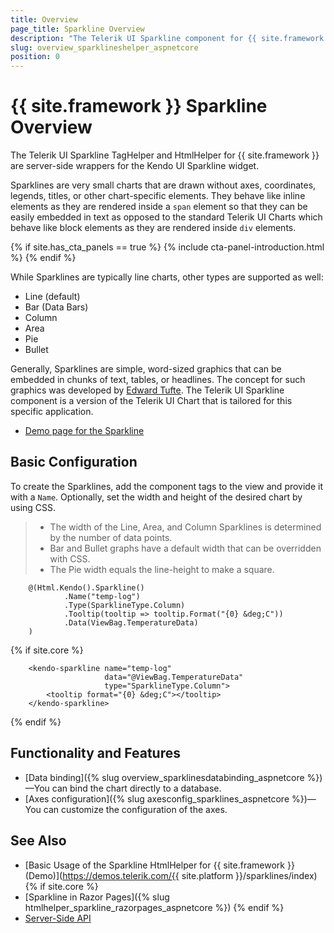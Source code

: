 ```yaml
---
title: Overview
page_title: Sparkline Overview
description: "The Telerik UI Sparkline component for {{ site.framework }} provides a compact chart component without the typical elements."
slug: overview_sparklineshelper_aspnetcore
position: 0
---
```


# {{ site.framework }} Sparkline Overview

The Telerik UI Sparkline TagHelper and HtmlHelper for {{ site.framework }} are server-side wrappers for the Kendo UI Sparkline widget.

Sparklines are very small charts that are drawn without axes, coordinates, legends, titles, or other chart-specific elements. They behave like inline elements as they are rendered inside a `span` element so that they can be easily embedded in text as opposed to the standard Telerik UI Charts which behave like block elements as they are rendered inside `div` elements.

{% if site.has_cta_panels == true %}
{% include cta-panel-introduction.html %}
{% endif %}

While Sparklines are typically line charts, other types are supported as well:

* Line (default)
* Bar (Data Bars)
* Column
* Area
* Pie
* Bullet

 Generally, Sparklines are simple, word-sized graphics that can be embedded in chunks of text, tables, or headlines. The concept for such graphics was developed by [Edward Tufte](https://en.wikipedia.org/wiki/Edward_Tufte). The Telerik UI Sparkline component is a version of the Telerik UI Chart that is tailored for this specific application.

* [Demo page for the Sparkline](https://demos.telerik.com/kendo-ui/sparklines/index)

## Basic Configuration

To create the Sparklines, add the component tags to the view and provide it with a `Name`. Optionally, set the width and height of the desired chart by using CSS.

> * The width of the Line, Area, and Column Sparklines is determined by the number of data points.
> * Bar and Bullet graphs have a default width that can be overridden with CSS.
> * The Pie width equals the line-height to make a square.

```HtmlHelper
    @(Html.Kendo().Sparkline()
            .Name("temp-log")
            .Type(SparklineType.Column)
            .Tooltip(tooltip => tooltip.Format("{0} &deg;C"))
            .Data(ViewBag.TemperatureData)
    )
```
{% if site.core %}
```TagHelper
    <kendo-sparkline name="temp-log"
                     data="@ViewBag.TemperatureData"
                     type="SparklineType.Column">
        <tooltip format="{0} &deg;C"></tooltip>
    </kendo-sparkline>
```
{% endif %}

## Functionality and Features

* [Data binding]({% slug overview_sparklinesdatabinding_aspnetcore %})&mdash;You can bind the chart directly to a database.
* [Axes configuration]({% slug axesconfig_sparklines_aspnetcore %})&mdash;You can customize the configuration of the axes.

## See Also

* [Basic Usage of the Sparkline HtmlHelper for {{ site.framework }} (Demo)](https://demos.telerik.com/{{ site.platform }}/sparklines/index)
{% if site.core %}
* [Sparkline in Razor Pages]({% slug htmlhelper_sparkline_razorpages_aspnetcore %})
{% endif %}
* [Server-Side API](/api/sparkline)
